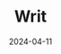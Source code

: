 ---  
layout: startup_page  
title: "Writ"  
id: "writ.so"  
permalink: "/writwrit.so04112024/"  
website: "https://www.writ.so/"  
funding_round: "Seed"  
funding_amount: "$3.8M"  
investors: "Gradient Ventures, Defy.vc, High Alpha, Toba Capital"  
about: "Writ helps companies make data-driven decisions by providing a platform for teams to explore, discuss, and act on data. It aims to eliminate manual work and uncertainty in data processes, fostering collaboration and accelerating decision-making. Writ uses AI to streamline data workflows and make data analysis more accessible."  
markets: "AI, Data Analytics, Business/Productivity Software"  
hq: "San Francisco, California, United States"  
founded_year: "2023"  
linkedin: "https://www.linkedin.com/company/writ"  
twitter: ""  
instagram: ""  
facebook: ""  
crunchbase: "https://www.crunchbase.com/organization/writ"  
pitchbook: "https://pitchbook.com/profiles/company/593768-80"  

date_display: "11-Apr-2024"  
date: "2024-04-11"

# SEO Optimization  
meta_title: "Writ - Seed Funding ($3.8M)"  
meta_description: "Writ, Writ helps companies make data-driven decisions by providing a platform for teams to explore, discuss, and act on data. It aims to eliminate manual wo..."  
meta_keywords: "Writ, AI, Data Analytics, Business/Productivity Software, Seed funding"  
canonical_url: "https://startup.projectstartups.com/writwrit.so04112024/"  
---